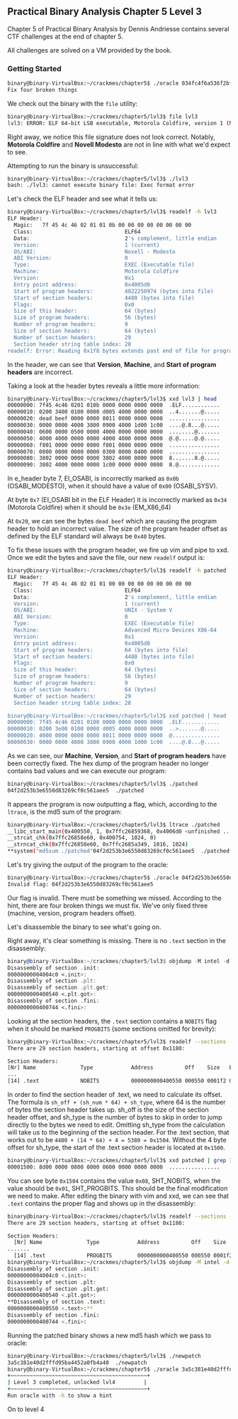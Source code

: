## Practical Binary Analysis Chapter 5 Level 3

Chapter 5 of Practical Binary Analysis by Dennis Andriesse contains several CTF challenges at the end of chapter 5.

All challenges are solved on a VM provided by the book.

### Getting Started

```bash
binary@binary-VirtualBox:~/crackmes/chapter5$ ./oracle 034fc4f6a536f2bf74f8d6d3816cdf88 -h
Fix four broken things
```

We check out the binary with the `file` utility:

```bash
binary@binary-VirtualBox:~/crackmes/chapter5/lvl3$ file lvl3
lvl3: ERROR: ELF 64-bit LSB executable, Motorola Coldfire, version 1 (Novell Modesto) error reading (Invalid argument)
```

Right away, we notice this file signature does not look correct. Notably, **Motorola Coldfire** and  **Novell Modesto** are not in line with what we'd expect to see.

Attempting to run the binary is unsuccessful:

```bash
binary@binary-VirtualBox:~/crackmes/chapter5/lvl3$ ./lvl3
bash: ./lvl3: cannot execute binary file: Exec format error
```

Let's check the ELF header and see what it tells us:

```bash
binary@binary-VirtualBox:~/crackmes/chapter5/lvl3$ readelf -h lvl3
ELF Header:
  Magic:   7f 45 4c 46 02 01 01 0b 00 00 00 00 00 00 00 00 
  Class:                             ELF64
  Data:                              2's complement, little endian
  Version:                           1 (current)
  OS/ABI:                            Novell - Modesto
  ABI Version:                       0
  Type:                              EXEC (Executable file)
  Machine:                           Motorola Coldfire
  Version:                           0x1
  Entry point address:               0x4005d0
  Start of program headers:          4022250974 (bytes into file)
  Start of section headers:          4480 (bytes into file)
  Flags:                             0x0
  Size of this header:               64 (bytes)
  Size of program headers:           56 (bytes)
  Number of program headers:         9
  Size of section headers:           64 (bytes)
  Number of section headers:         29
  Section header string table index: 28
readelf: Error: Reading 0x1f8 bytes extends past end of file for program headers
```

In the header, we can see that **Version**, **Machine**, and **Start of program headers** are incorrect.

Taking a look at the header bytes reveals a little more information:

```bash
binary@binary-VirtualBox:~/crackmes/chapter5/lvl3$ xxd lvl3 | head
00000000: 7f45 4c46 0201 010b 0000 0000 0000 0000  .ELF............
00000010: 0200 3400 0100 0000 d005 4000 0000 0000  ..4.......@.....
00000020: dead beef 0000 0000 8011 0000 0000 0000  ................
00000030: 0000 0000 4000 3800 0900 4000 1d00 1c00  ....@.8...@.....
00000040: 0600 0000 0500 0000 4000 0000 0000 0000  ........@.......
00000050: 4000 4000 0000 0000 4000 4000 0000 0000  @.@.....@.@.....
00000060: f801 0000 0000 0000 f801 0000 0000 0000  ................
00000070: 0800 0000 0000 0000 0300 0000 0400 0000  ................
00000080: 3802 0000 0000 0000 3802 4000 0000 0000  8.......8.@.....
00000090: 3802 4000 0000 0000 1c00 0000 0000 0000  8.@.............
```

In e\_header byte 7, EI\_OSABI, is incorrectly marked as `0x0b` (OSABI\_MODESTO), when it should have a value of `0x00` (OSABI\_SYSV).

At byte `0x7` (EI\_OSABI bit in the ELF Header) it is incorrectly marked as `0x34` (Motorola Coldfire) when it should be `0x3e` (EM\_X86\_64)

At `0x20`, we can see the bytes `dead beef` which are causing the program header to hold an incorrect value. The size of the program header offset as defined by the ELF standard will always be `0x40` bytes.

To fix these issues with the program header, we fire up vim and pipe to xxd. Once we edit the bytes and save the file, our new `readelf` output is:

```bash
binary@binary-VirtualBox:~/crackmes/chapter5/lvl3$ readelf -h patched
ELF Header:
  Magic:   7f 45 4c 46 02 01 01 00 00 00 00 00 00 00 00 00 
  Class:                             ELF64
  Data:                              2's complement, little endian
  Version:                           1 (current)
  OS/ABI:                            UNIX - System V
  ABI Version:                       0
  Type:                              EXEC (Executable file)
  Machine:                           Advanced Micro Devices X86-64
  Version:                           0x1
  Entry point address:               0x4005d0
  Start of program headers:          64 (bytes into file)
  Start of section headers:          4480 (bytes into file)
  Flags:                             0x0
  Size of this header:               64 (bytes)
  Size of program headers:           56 (bytes)
  Number of program headers:         9
  Size of section headers:           64 (bytes)
  Number of section headers:         29
  Section header string table index: 28

binary@binary-VirtualBox:~/crackmes/chapter5/lvl3$ xxd patched | head
00000000: 7f45 4c46 0201 0100 0000 0000 0000 0000  .ELF............
00000010: 0200 3e00 0100 0000 d005 4000 0000 0000  ..>.......@.....
00000020: 4000 0000 0000 0000 8011 0000 0000 0000  @...............
00000030: 0000 0000 4000 3800 0900 4000 1d00 1c00  ....@.8...@.....
```

As we can see, our **Machine**, **Version**, and **Start of program headers** have been correctly fixed. The hex dump of the program header no longer contains bad values and we can execute our program:

```bash
binary@binary-VirtualBox:~/crackmes/chapter5/lvl3$ ./patched
04f2d253b3e6550d83269cf0c561aee5  ./patched
```

It appears the program is now outputting a flag, which, according to the `ltrace`, is the md5 sum of the program:

```bash
binary@binary-VirtualBox:~/crackmes/chapter5/lvl3$ ltrace ./patched
__libc_start_main(0x400550, 1, 0x7ffc26859368, 0x4006d0 <unfinished ...>
__strcat_chk(0x7ffc26858e60, 0x400754, 1024, 0)                                               = 0x7ffc26858e60
__strncat_chk(0x7ffc26858e60, 0x7ffc2685a349, 1016, 1024)                                     = 0x7ffc26858e60
**system("md5sum ./patched"04f2d253b3e6550d83269cf0c561aee5  ./patched**
```

Let's try giving the output of the program to the oracle:

```bash
binary@binary-VirtualBox:~/crackmes/chapter5$ ./oracle 04f2d253b3e6550d83269cf0c561aee5
Invalid flag: 04f2d253b3e6550d83269cf0c561aee5
```

Our flag is invalid. There must be something we missed. According to the hint, there are four broken things we must fix. We've only fixed three (machine, version, program headers offset).

Let's disassemble the binary to see what's going on.

Right away, it's clear something is missing. There is no `.text` section in the disassembly:


```asm
binary@binary-VirtualBox:~/crackmes/chapter5/lvl3$ objdump -M intel -d patched | grep "\."
Disassembly of section .init:
00000000004004c0 <.init>:
Disassembly of section .plt:
Disassembly of section .plt.got:
0000000000400540 <.plt.got>:
Disassembly of section .fini:
0000000000400744 <.fini>:
```

Looking at the section headers, the `.text` section contains a `NOBITS` flag when it should be marked `PROGBITS` (some sections omitted for brevity):

```bash
binary@binary-VirtualBox:~/crackmes/chapter5/lvl3$ readelf --sections -W patched
There are 29 section headers, starting at offset 0x1180:

Section Headers:
[Nr] Name              Type            Address          Off    Size   ES Flg Lk Inf Al
...
[14] .text             NOBITS          0000000000400550 000550 0001f2 00  AX  0   0 16
```

In order to find the section header of .text, we need to calculate its offset. The formula is `sh_off + (sh_num * 64) + sh_type`, where 64 is the number of bytes the section header takes up. sh\_off is the size of the section header offset, and sh\_type is the number of bytes to skip in order to jump directly to the bytes we need to edit. Omitting sh\_type from the calculation will take us to the beginning of the section header.
For the .text section, that works out to be `4480 + (14 * 64) + 4 = 5380 = 0x1504`. Without the 4 byte offset for sh\_type, the start of the .text section header is located at `0x1500`.

```bash
binary@binary-VirtualBox:~/crackmes/chapter5/lvl3$ xxd patched | grep 1500 | tail -n 1
00001500: 8d00 0000 0800 0000 0600 0000 0000 0000  ................
```

You can see byte `0x1504` contains the value `0x08`, SHT\_NOBITS, when the value should be `0x01`, SHT\_PROGBITS. This should be the final modification we need to make. After editing the binary with vim and xxd, we can see that `.text` contains the proper flag and shows up in the disassembly:

```bash
binary@binary-VirtualBox:~/crackmes/chapter5/lvl3$ readelf --sections -W newpatch 
There are 29 section headers, starting at offset 0x1180:

Section Headers:
  [Nr] Name              Type            Address          Off    Size   ES Flg Lk Inf Al
.......
  [14] .text             PROGBITS        0000000000400550 000550 0001f2 00  AX  0   0 16
binary@binary-VirtualBox:~/crackmes/chapter5/lvl3$ objdump -M intel -d newpatch | grep "\."
Disassembly of section .init:
00000000004004c0 <.init>:
Disassembly of section .plt:
Disassembly of section .plt.got:
0000000000400540 <.plt.got>:
**Disassembly of section .text:
0000000000400550 <.text>:**
Disassembly of section .fini:
0000000000400744 <.fini>:
```

Running the patched binary shows a new md5 hash which we pass to oracle:

```bash
binary@binary-VirtualBox:~/crackmes/chapter5/lvl3$ ./newpatch
3a5c381e40d2fffd95ba4452a0fb4a40  ./newpatch
binary@binary-VirtualBox:~/crackmes/chapter5$ ./oracle 3a5c381e40d2fffd95ba4452a0fb4a40
+~~~~~~~~~~~~~~~~~~~~~~~~~~~~~~~~~~~~~~~~~~~+
| Level 3 completed, unlocked lvl4         |
+~~~~~~~~~~~~~~~~~~~~~~~~~~~~~~~~~~~~~~~~~~~+
Run oracle with -h to show a hint
```

On to level 4
